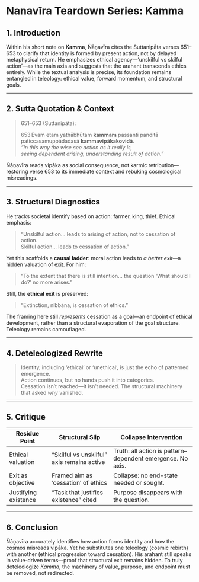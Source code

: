 # Nanavīra Teardown Series: Kamma

## 1. Introduction

Within his short note on **Kamma**, Ñāṇavīra cites the Suttanipāta verses 651–653 to clarify that identity is formed by present action, not by delayed metaphysical return. He emphasizes ethical agency—‘unskilful vs skilful action’—as the main axis and suggests that the arahant transcends ethics entirely. While the textual analysis is precise, its foundation remains entangled in teleology: ethical value, forward momentum, and structural goals.

---

## 2. Sutta Quotation & Context

> 651–653 (Suttanipāta):
>
> 653 Evam etam yathābhūtam **kammam** passanti panditā  
> paticcasamuppādadasā **kammavipākakovidā**.  
> *“In this way the wise see action as it really is,  
> seeing dependent arising, understanding result of action.”*

Ñāṇavīra reads vipāka as social consequence, not karmic retribution—restoring verse 653 to its immediate context and rebuking cosmological misreadings.

---

## 3. Structural Diagnostics

He tracks societal identify based on action: farmer, king, thief. Ethical emphasis:

> “Unskilful action… leads to arising of action, not to cessation of action.  
> Skilful action… leads to cessation of action.”

Yet this scaffolds a **causal ladder**: moral action leads to *a better exit*—a hidden valuation of exit. For him:

> “To the extent that there is still intention… the question ‘What should I do?’ no more arises.”

Still, the **ethical exit** is preserved:

> “Extinction, nibbāna, is cessation of ethics.”

The framing here still *represents* cessation as a goal—an endpoint of ethical development, rather than a structural evaporation of the goal structure. Teleology remains camouflaged.

---

## 4. Deteleologized Rewrite

> Identity, including ‘ethical’ or ‘unethical’, is just the echo of patterned emergence.  
> Action continues, but no hands push it into categories.  
> Cessation isn’t reached—it isn’t needed. The structural machinery that asked *why* vanished.

---

## 5. Critique

| Residue Point              | Structural Slip                                               | Collapse Intervention                                       |
|----------------------------|---------------------------------------------------------------|-------------------------------------------------------------|
| Ethical valuation          | “Skilful vs unskilful” axis remains active                    | Truth: all action is pattern–dependent emergence. No axis. |
| Exit as objective          | Framed aim as ‘cessation’ of ethics                          | Collapse: no end-state needed or sought.                  |
| Justifying existence       | “Task that justifies existence” cited                         | Purpose disappears with the question.                     |

---

## 6. Conclusion

Ñāṇavīra accurately identifies how action forms identity and how the cosmos misreads vipāka. Yet he substitutes one teleology (cosmic rebirth) with another (ethical progression toward cessation). His arahant still speaks in value-driven terms—proof that structural exit remains hidden. To truly deteleologize *Kamma*, the machinery of value, purpose, and endpoint must be removed, not redirected.
